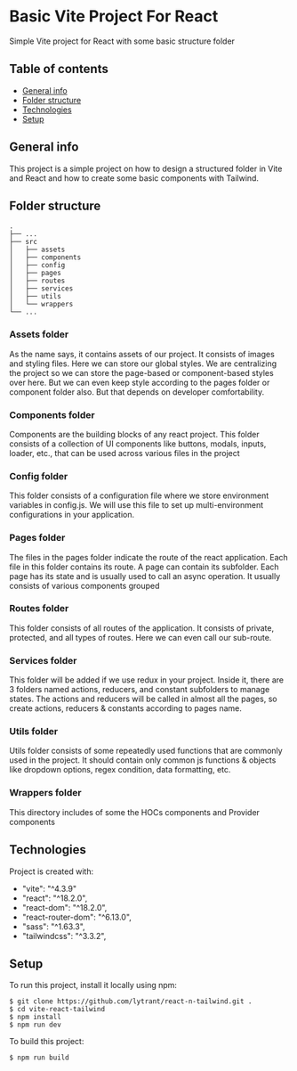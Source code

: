 # Basic Vite Project For React

Simple Vite project for React with some basic structure folder

## Table of contents

- [General info](#general-info)
- [Folder structure](#folder-structure)
- [Technologies](#technologies)
- [Setup](#setup)

## General info

This project is a simple project on how to design a structured folder in Vite and React and how to create some basic components with Tailwind.

## Folder structure

    .
    ├── ...
    ├── src
    │   ├── assets
    │   ├── components
    │   ├── config
    │   ├── pages
    │   ├── routes
    │   ├── services
    │   ├── utils
    │   └── wrappers
    └── ...



### Assets folder

As the name says, it contains assets of our project. It consists of images and styling files. Here we can store our global styles. We are centralizing the project so we can store the page-based or component-based styles over here. But we can even keep style according to the pages folder or component folder also. But that depends on developer comfortability.

### Components folder

Components are the building blocks of any react project. This folder consists of a collection of UI components like buttons, modals, inputs, loader, etc., that can be used across various files in the project

### Config folder

This folder consists of a configuration file where we store environment variables in config.js. We will use this file to set up multi-environment configurations in your application.

### Pages folder

The files in the pages folder indicate the route of the react application. Each file in this folder contains its route. A page can contain its subfolder. Each page has its state and is usually used to call an async operation. It usually consists of various components grouped

### Routes folder

This folder consists of all routes of the application. It consists of private, protected, and all types of routes. Here we can even call our sub-route.

### Services folder

This folder will be added if we use redux in your project. Inside it, there are 3 folders named actions, reducers, and constant subfolders to manage states. The actions and reducers will be called in almost all the pages, so create actions, reducers & constants according to pages name.

### Utils folder

Utils folder consists of some repeatedly used functions that are commonly used in the project. It should contain only common js functions & objects like dropdown options, regex condition, data formatting, etc.

### Wrappers folder

This directory includes of some the HOCs components and Provider components

## Technologies

Project is created with:

- "vite": "^4.3.9"
- "react": "^18.2.0",
- "react-dom": "^18.2.0",
- "react-router-dom": "^6.13.0",
- "sass": "^1.63.3",
- "tailwindcss": "^3.3.2",

## Setup

To run this project, install it locally using npm:

```
$ git clone https://github.com/lytrant/react-n-tailwind.git .
$ cd vite-react-tailwind
$ npm install
$ npm run dev
```

To build this project:

```
$ npm run build
```
